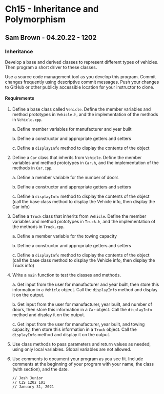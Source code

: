 # Ch15 - Inheritance and Polymorphism
## Sam Brown - 04.20.22 - 1202

### Inheritance
Develop a base and derived classes to represent different types of vehicles.  Then program a short driver to these classes.

Use a source code management tool as you develop this program.  Commit changes frequently using descriptive commit messages.  Push your changes to GitHub or other publicly accessible location for your instructor to clone.


#### Requirements
1. Define a base class called `Vehicle`.  Define the member variables and method prototypes in `Vehicle.h`, and the implementation of the methods in `Vehicle.cpp`.

    a. Define member variables for manufacturer and year built
    
    b. Define a constructor and appropriate getters and setters
    
    c. Define a `displayInfo` method to display the contents of the object
    
2. Define a `Car` class that inherits from `Vehicle`.  Define the member variables and method prototypes in `Car.h`, and the implementation of the methods in `Car.cpp`.

    a. Define a member variable for the number of doors

    b. Define a constructor and appropriate getters and setters

    c. Define a `displayInfo` method to display the contents of the object (call the base class method to display the Vehicle info, then display the Car info)

3. Define a `Truck` class that inherits from `Vehicle`.  Define the member variables and method prototypes in `Truck.h`, and the implementation of the methods in `Truck.cpp`.

    a. Define a member variable for the towing capacity
    
    b. Define a constructor and appropriate getters and setters
    
    c. Define a `displayInfo` method to display the contents of the object (call the base class method to display the Vehicle info, then display the Truck info)

4. Write a `main` function to test the classes and methods.
    
    a. Get input from the user for manufacturer and year built, then store this information in a `Vehicle` object.  Call the `displayInfo` method and display it on the output.
    
    b. Get input from the user for manufacturer, year built, and number of doors, then store this information in a `Car` object.  Call the `displayInfo` method and display it on the output.
    
    c. Get input from the user for manufacturer, year built, and towing capacity, then store this information in a `Truck` object.  Call the `displayInfo` method and display it on the output.

5. Use class methods to pass parameters and return values as needed, using only local variables.  Global variables are not allowed.

6. Use comments to document your program as you see fit.  Include comments at the beginning of your program with your name, the class (with section), and the date.

    ```
    // Josh Junior
    // CIS 1202 101
    // January 31, 2021
    ```
